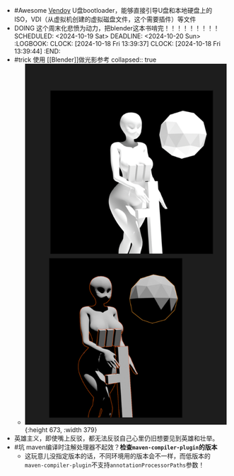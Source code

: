 - #Awesome [Vendoy](https://www.ventoy.net/cn/index.html) U盘bootloader，能够直接引导U盘和本地硬盘上的ISO，VDI（从虚拟机创建的虚拟磁盘文件，这个需要插件）等文件
- DOING 这个周末化悲愤为动力，把blender这本书啃完！！！！！！！！！
  SCHEDULED: <2024-10-19 Sat>
  DEADLINE: <2024-10-20 Sun>
  :LOGBOOK:
  CLOCK: [2024-10-18 Fri 13:39:37]
  CLOCK: [2024-10-18 Fri 13:39:44]
  :END:
- #trick 使用 [[Blender]]做光影参考
  collapsed:: true
	- ![01608e214b9bf2a3c43a102c77c0f3d2.png](../assets/01608e214b9bf2a3c43a102c77c0f3d2_1729229864113_0.png){:height 673, :width 379}
- 英雄主义，即使嘴上反驳，都无法反驳自己心里仍旧想要见到英雄和壮举。
- #坑 maven编译时注解处理器不起效？**检查`maven-compiler-plugin`的版本**
	- 这玩意儿没指定版本的话，不同环境用的版本会不一样，而低版本的`maven-compiler-plugin`不支持`annotationProcessorPaths`参数！